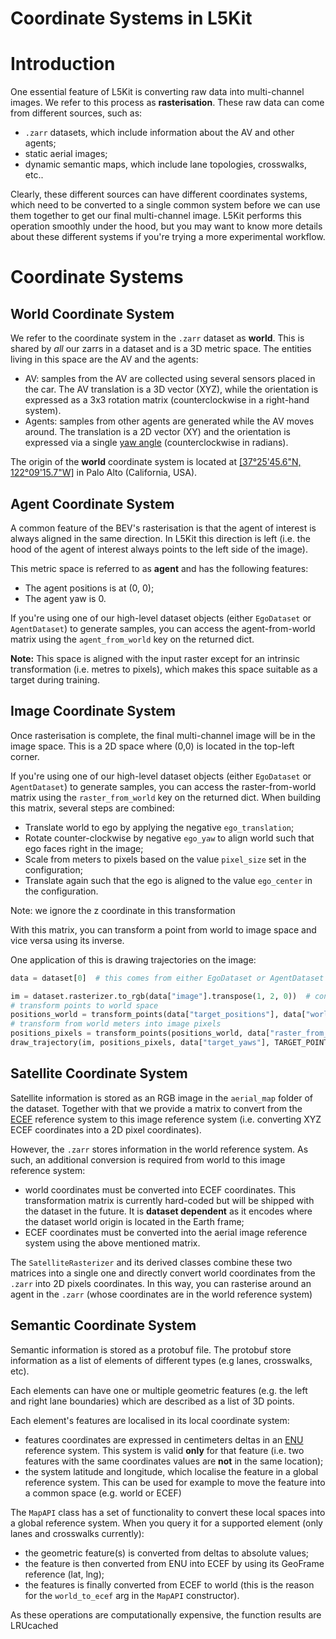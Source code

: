 Coordinate Systems in L5Kit
===

# Introduction
One essential feature of L5Kit is converting raw data into multi-channel images. We refer to this process as
**rasterisation**. These raw data can come from different sources, such as:
- `.zarr` datasets, which include information about the AV and other agents;
- static aerial images;
- dynamic semantic maps, which include lane topologies, crosswalks, etc..

Clearly, these different sources can have different coordinates systems, which need to be converted to a single common system
before we can use them together to get our final multi-channel image. 
L5Kit performs this operation smoothly under the hood, but you may want to know more details about these different systems
if you're trying a more experimental workflow.

# Coordinate Systems

## World Coordinate System
We refer to the coordinate system in the `.zarr` dataset as **world**. This is shared by *all* our zarrs in a dataset
and is a 3D metric space. The entities living in this space are the AV and the agents:
- AV: samples from the AV are collected using several sensors placed in the car. The AV translation is a 3D vector (XYZ), 
while the orientation is expressed as a 3x3 rotation matrix (counterclockwise in a right-hand system).
- Agents: samples from other agents are generated while the AV moves around. The translation is a 2D vector (XY) and the orientation
is expressed via a single [yaw angle](https://en.wikipedia.org/wiki/Yaw_(rotation)) (counterclockwise in radians).

The origin of the **world** coordinate system is located at [[37°25'45.6"N, 122°09'15.7"W]](https://www.google.com/maps/place/37%C2%B025'45.6%22N+122%C2%B009'15.7%22W/@37.4293427,-122.1565407) in Palo Alto (California, USA).


## Agent Coordinate System
A common feature of the BEV's rasterisation is that the agent of interest is always aligned in the same direction.
In L5Kit this direction is left (i.e. the hood of the agent of interest always points to the left side of the image).

This metric space is referred to as **agent** and has the following features:
- The agent positions is at (0, 0);
- The agent yaw is 0.

If you're using one of our high-level dataset objects (either `EgoDataset` or `AgentDataset`) to generate samples, you can 
access the agent-from-world matrix using the `agent_from_world` key on the returned dict.

**Note:** This space is aligned with the input raster except for an intrinsic transformation (i.e. metres to pixels), 
which makes this space suitable as a target during training.
  

## Image Coordinate System
Once rasterisation is complete, the final multi-channel image will be in the image space. This is a 2D space where (0,0)
is located in the top-left corner.

If you're using one of our high-level dataset objects (either `EgoDataset` or `AgentDataset`) to generate samples, you can 
access the raster-from-world matrix using the `raster_from_world` key on the returned dict. When building this matrix, several steps are combined:
- Translate world to ego by applying the negative `ego_translation`;
- Rotate counter-clockwise by negative `ego_yaw` to align world such that ego faces right in the image;
- Scale from meters to pixels based on the value `pixel_size` set in the configuration;
- Translate again such that the ego is aligned to the value `ego_center` in the configuration.
 
 Note: we ignore the z coordinate in this transformation

With this matrix, you can transform a point from world to image space and vice versa using its inverse.

One application of this is drawing trajectories on the image:

```python
data = dataset[0]  # this comes from either EgoDataset or AgentDataset

im = dataset.rasterizer.to_rgb(data["image"].transpose(1, 2, 0))  # convert raster into rgb
# transform points to world space
positions_world = transform_points(data["target_positions"], data["world_from_agent"])
# transform from world meters into image pixels
positions_pixels = transform_points(positions_world, data["raster_from_world"])
draw_trajectory(im, positions_pixels, data["target_yaws"], TARGET_POINTS_COLOR)
```

## Satellite Coordinate System
Satellite information is stored as an RGB image in the `aerial_map` folder of the dataset. Together with that we provide
a matrix to convert from the [ECEF](https://en.wikipedia.org/wiki/ECEF) reference system to this image reference system (i.e. converting XYZ ECEF coordinates into a 2D pixel coordinates).

However, the `.zarr` stores information in the world reference system. As such, an additional conversion is required from world to this image reference system:
- world coordinates must be converted into ECEF coordinates. This transformation matrix is currently hard-coded but will be shipped with the dataset
in the future. It is **dataset dependent** as it encodes where the dataset world origin is located in the Earth frame;
- ECEF coordinates must be converted into the aerial image reference system using the above mentioned matrix.

The `SatelliteRasterizer` and its derived classes combine these two matrices into a single one and directly convert
world coordinates from the `.zarr` into 2D pixels coordinates. In this way, you can rasterise around an agent in the `.zarr` (whose coordinates are in the world reference system) 

## Semantic Coordinate System
Semantic information is stored as a protobuf file. The protobuf store information as a list of elements of different types (e.g lanes, crosswalks, etc).

Each elements can have one or multiple geometric features (e.g. the left and right lane boundaries) which are described
as a list of 3D points.

Each element's features are localised in its local coordinate system:
- features coordinates are expressed in centimeters deltas in an [ENU](https://en.wikipedia.org/wiki/Local_tangent_plane_coordinates) reference system. This system is valid **only** for that feature 
(i.e. two features with the same coordinates values are **not** in the same location);
- the system latitude and longitude, which localise the feature in a global reference system. 
This can be used for example to move the feature into a common space (e.g. world or ECEF)

The `MapAPI` class has a set of functionality to convert these local spaces into a global reference system.
When you query it for a supported element (only lanes and crosswalks currently):
- the geometric feature(s) is converted from deltas to absolute values;
- the feature is then converted from ENU into ECEF by using its GeoFrame reference (lat, lng);
- the features is finally converted from ECEF to world (this is the reason for the `world_to_ecef` arg in the `MapAPI` constructor).

As these operations are computationally expensive, the function results are LRUcached
